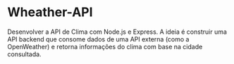 # Wheather-API
Desenvolver a API de Clima com Node.js e Express. A ideia é construir uma API backend que consome dados de uma API externa (como a OpenWeather) e retorna informações do clima com base na cidade consultada.

